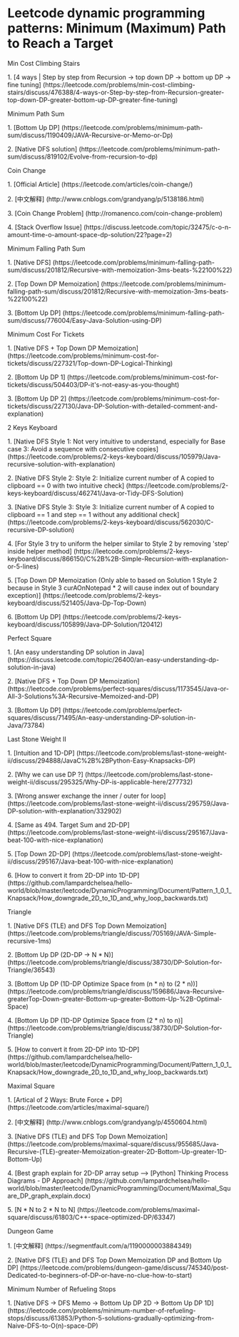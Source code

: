 # Leetcode dynamic programming patterns: Minimum (Maximum) Path to Reach a Target

<p>Min Cost Climbing Stairs
<p>1. [4 ways | Step by step from Recursion -> top down DP -> bottom up DP -> fine tuning] (https://leetcode.com/problems/min-cost-climbing-stairs/discuss/476388/4-ways-or-Step-by-step-from-Recursion-greater-top-down-DP-greater-bottom-up-DP-greater-fine-tuning)

<p>Minimum Path Sum
<p>1. [Bottom Up DP] (https://leetcode.com/problems/minimum-path-sum/discuss/1190409/JAVA-Recursive-or-Memo-or-Dp)
<p>2. [Native DFS solution] (https://leetcode.com/problems/minimum-path-sum/discuss/819102/Evolve-from-recursion-to-dp)

<p>Coin Change
<p>1. [Official Article] (https://leetcode.com/articles/coin-change/)
<p>2. [中文解释] (http://www.cnblogs.com/grandyang/p/5138186.html)
<p>3. [Coin Change Problem] (http://romanenco.com/coin-change-problem)
<p>4. [Stack Overflow Issue] (https://discuss.leetcode.com/topic/32475/c-o-n-amount-time-o-amount-space-dp-solution/22?page=2)

<p>Minimum Falling Path Sum
<p>1. [Native DFS] (https://leetcode.com/problems/minimum-falling-path-sum/discuss/201812/Recursive-with-memoization-3ms-beats-%22100%22)
<p>2. [Top Down DP Memoization] (https://leetcode.com/problems/minimum-falling-path-sum/discuss/201812/Recursive-with-memoization-3ms-beats-%22100%22)
<p>3. [Bottom Up DP] (https://leetcode.com/problems/minimum-falling-path-sum/discuss/776004/Easy-Java-Solution-using-DP)

<p>Minimum Cost For Tickets
<p>1. [Native DFS + Top Down DP Memoization] (https://leetcode.com/problems/minimum-cost-for-tickets/discuss/227321/Top-down-DP-Logical-Thinking)
<p>2. [Bottom Up DP 1] (https://leetcode.com/problems/minimum-cost-for-tickets/discuss/504403/DP-it's-not-easy-as-you-thought)
<p>3. [Bottom Up DP 2] (https://leetcode.com/problems/minimum-cost-for-tickets/discuss/227130/Java-DP-Solution-with-detailed-comment-and-explanation)

<p>2 Keys Keyboard
<p>1. [Native DFS Style 1: Not very intuitive to understand, especially for Base case 3: Avoid a sequence with consecutive copies] (https://leetcode.com/problems/2-keys-keyboard/discuss/105979/Java-recursive-solution-with-explanation)
<p>2. [Native DFS Style 2: Style 2: Initialize current number of A copied to clipboard == 0 with two intuitive check] (https://leetcode.com/problems/2-keys-keyboard/discuss/462741/Java-or-Tidy-DFS-Solution)
<p>3. [Native DFS Style 3: Style 3: Initialize current number of A copied to clipboard == 1 and step == 1 without any additional check] (https://leetcode.com/problems/2-keys-keyboard/discuss/562030/C-recursive-DP-solution)
<p>4. [For Style 3 try to uniform the helper similar to Style 2 by removing 'step' inside helper method] (https://leetcode.com/problems/2-keys-keyboard/discuss/866150/C%2B%2B-Simple-Recursion-with-explanation-or-5-lines)
<p>5. [Top Down DP Memoization (Only able to based on Solution 1 Style 2 because in Style 3 curAOnNotepad * 2 will cause index out of boundary exception)] (https://leetcode.com/problems/2-keys-keyboard/discuss/521405/Java-Dp-Top-Down)
<p>6. [Bottom Up DP] (https://leetcode.com/problems/2-keys-keyboard/discuss/105899/Java-DP-Solution/120412)

<p>Perfect Square
<p>1. [An easy understanding DP solution in Java] (https://discuss.leetcode.com/topic/26400/an-easy-understanding-dp-solution-in-java)
<p>2. [Native DFS + Top Down DP Memoization] (https://leetcode.com/problems/perfect-squares/discuss/1173545/Java-or-All-3-Solutions%3A-Recursive-Memoized-and-DP)
<p>3. [Bottom Up DP] (https://leetcode.com/problems/perfect-squares/discuss/71495/An-easy-understanding-DP-solution-in-Java/73784)

<p>Last Stone Weight II
<p>1. [Intuition and 1D-DP] (https://leetcode.com/problems/last-stone-weight-ii/discuss/294888/JavaC%2B%2BPython-Easy-Knapsacks-DP)
<p>2. [Why we can use DP ?] (https://leetcode.com/problems/last-stone-weight-ii/discuss/295325/Why-DP-is-applicable-here/277732)
<p>3. [Wrong answer exchange the inner / outer for loop] (https://leetcode.com/problems/last-stone-weight-ii/discuss/295759/Java-DP-solution-with-explanation/332902)
<p>4. [Same as 494. Target Sum and 2D-DP] (https://leetcode.com/problems/last-stone-weight-ii/discuss/295167/Java-beat-100-with-nice-explanation)
<p>5. [Top Down 2D-DP] (https://leetcode.com/problems/last-stone-weight-ii/discuss/295167/Java-beat-100-with-nice-explanation)
<p>6. [How to convert it from 2D-DP into 1D-DP] (https://github.com/lampardchelsea/hello-world/blob/master/leetcode/DynamicProgramming/Document/Pattern_1_0_1_Knapsack/How_downgrade_2D_to_1D_and_why_loop_backwards.txt)

<p>Triangle
<p>1. [Native DFS (TLE) and DFS Top Down Memoization] (https://leetcode.com/problems/triangle/discuss/705169/JAVA-Simple-recursive-1ms)
<p>2. [Bottom Up DP (2D-DP -> N * N)] (https://leetcode.com/problems/triangle/discuss/38730/DP-Solution-for-Triangle/36543)
<p>3. [Bottom Up DP (1D-DP Optimize Space from (n * n) to (2 * n))] (https://leetcode.com/problems/triangle/discuss/159686/Java-Recursive-greaterTop-Down-greater-Bottom-up-greater-Bottom-Up-%2B-Optimal-Space)
<p>4. [Bottom Up DP (1D-DP Optimize Space from (2 * n) to n)] (https://leetcode.com/problems/triangle/discuss/38730/DP-Solution-for-Triangle)
<p>5. [How to convert it from 2D-DP into 1D-DP] (https://github.com/lampardchelsea/hello-world/blob/master/leetcode/DynamicProgramming/Document/Pattern_1_0_1_Knapsack/How_downgrade_2D_to_1D_and_why_loop_backwards.txt)

<p>Maximal Square
<p>1. [Artical of 2 Ways: Brute Force + DP] (https://leetcode.com/articles/maximal-square/)
<p>2. [中文解释] (http://www.cnblogs.com/grandyang/p/4550604.html)
<p>3. [Native DFS (TLE) and DFS Top Down Memoization] (https://leetcode.com/problems/maximal-square/discuss/955685/Java-Recursive-(TLE)-greater-Memoization-greater-2D-Bottom-Up-greater-1D-Bottom-Up)
<p>4. [Best graph explain for 2D-DP array setup --> [Python] Thinking Process Diagrams - DP Approach] (https://github.com/lampardchelsea/hello-world/blob/master/leetcode/DynamicProgramming/Document/Maximal_Square_DP_graph_explain.docx)
<p>5. [N * N to 2 * N to N] (https://leetcode.com/problems/maximal-square/discuss/61803/C++-space-optimized-DP/63347)

<p>Dungeon Game
<p>1. [中文解释] (https://segmentfault.com/a/1190000003884349)
<p>2. [Native DFS (TLE) and DFS Top Down Memoization DP and Bottom Up DP] (https://leetcode.com/problems/dungeon-game/discuss/745340/post-Dedicated-to-beginners-of-DP-or-have-no-clue-how-to-start)

<p>Minimum Number of Refueling Stops
<p>1. [Native DFS -> DFS Memo -> Bottom Up DP 2D -> Bottom Up DP 1D] (https://leetcode.com/problems/minimum-number-of-refueling-stops/discuss/613853/Python-5-solutions-gradually-optimizing-from-Naive-DFS-to-O(n)-space-DP)
